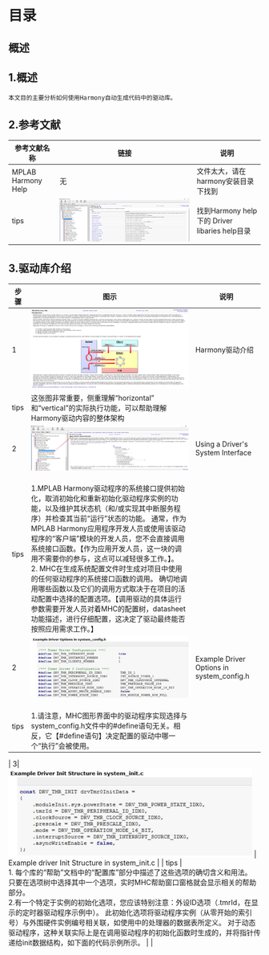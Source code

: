 
# 目录
## 概述
## 


## 1.概述
    本文目的主要分析如何使用Harmony自动生成代码中的驱动库。
    
## 2.参考文献
 | 参考文献名称 | 链接 | 说明 |
 | --- | ---- | ---- | 
 | MPLAB Harmony Help | 无 | 文件太大，请在harmony安装目录下找到 | 
 | tips | ![images](https://github.com/yuchengstudio/PIC32MZEF/blob/master/APP_note/pictures_DriverLib/Harmony_driver_lib_001.jpg) | 找到Harmony help 下的 Driver libaries help目录 | 
 
## 3.驱动库介绍
 
 | 步骤 | 图示 | 说明 |
 | --- | ---- | ---- | 
 | 1 | ![images](https://github.com/yuchengstudio/PIC32MZEF/blob/master/APP_note/pictures_DriverLib/Harmony_driver_lib_002.jpg)  | Harmony驱动介绍 | 
 | tips | 这张图非常重要，侧重理解“horizontal” 和“vertical”的实际执行功能，可以帮助理解Harmony驱动内容的整体架构 |  | 
 | 2| ![images](https://github.com/yuchengstudio/PIC32MZEF/blob/master/APP_note/pictures_DriverLib/Harmony_driver_lib_003.jpg)  | Using a Driver's System Interface | 
 | tips | <br/>1.MPLAB Harmony驱动程序的系统接口提供初始化，取消初始化和重新初始化驱动程序实例的功能，以及维护其状态机（和/或实现其中断服务程序）并检查其当前“运行”状态的功能。 通常，作为MPLAB Harmony应用程序开发人员或使用该驱动程序的“客户端”模块的开发人员，您不会直接调用系统接口函数。【作为应用开发人员，这一块的调用不需要你的参与，这点可以减轻很多工作。】。 <br/>2. MHC在生成系统配置文件时生成对项目中使用的任何驱动程序的系统接口函数的调用。 确切地调用哪些函数以及它们的调用方式取决于在项目的活动配置中选择的配置选项。【调用驱动的具体运行参数需要开发人员对着MHC的配置树，datasheet功能描述，进行仔细配置，这决定了驱动最终能否按照应用需求工作。】  |  | 
  | 2| ![images](https://github.com/yuchengstudio/PIC32MZEF/blob/master/APP_note/pictures_DriverLib/Harmony_driver_lib_004.jpg) | Example Driver Options in system_config.h | 
 | tips | <br/>1.请注意，MHC图形界面中的驱动程序实现选择与system_config.h文件中的#define语句无关。相反，它【#define语句】决定配置的驱动中哪一个“执行”会被使用。  |  | 
 
  | 3| ![images](https://github.com/yuchengstudio/PIC32MZEF/blob/master/APP_note/pictures_DriverLib/Harmony_driver_lib_005.jpg) | Example driver Init Structure in system_init.c | 
 | tips | <br/>1. 每个库的“帮助”文档中的“配置库”部分中描述了这些选项的确切含义和用法。 只要在选项树中选择其中一个选项，实时MHC帮助窗口窗格就会显示相关的帮助部分。<br/>2.有一个特定于实例的初始化选项，您应该特别注意：外设ID选项（.tmrId，在显示的定时器驱动程序示例中）。 此初始化选项将驱动程序实例（从零开始的索引号）与外围硬件实例编号相关联，如使用中的处理器的数据表所定义。 对于动态驱动程序，这种关联实际上是在调用驱动程序的初始化函数时生成的，并将指针传递给init数据结构，如下面的代码示例所示。 |  | 

